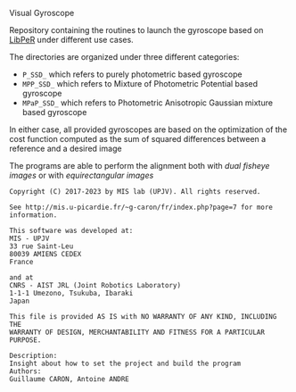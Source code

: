 Visual Gyroscope

Repository containing the routines to launch the gyroscope based on [LibPeR](https://github.com/PerceptionRobotique/libPeR_base) under different use cases.

The directories are organized under three different categories:

- `P_SSD_` which refers to purely photometric based gyroscope
- `MPP_SSD_` which refers to Mixture of Photometric Potential based gyroscope
- `MPaP_SSD_` which refers to Photometric Anisotropic Gaussian mixture based gyroscope

In either case, all provided gyroscopes are based on the optimization of the cost function computed as the sum of squared differences between a reference and a desired image

The programs are able to perform the alignment both with _dual fisheye images_ or with _equirectangular images_

```
Copyright (C) 2017-2023 by MIS lab (UPJV). All rights reserved.

See http://mis.u-picardie.fr/~g-caron/fr/index.php?page=7 for more information.

This software was developed at:
MIS - UPJV
33 rue Saint-Leu
80039 AMIENS CEDEX
France

and at
CNRS - AIST JRL (Joint Robotics Laboratory)
1-1-1 Umezono, Tsukuba, Ibaraki
Japan

This file is provided AS IS with NO WARRANTY OF ANY KIND, INCLUDING THE
WARRANTY OF DESIGN, MERCHANTABILITY AND FITNESS FOR A PARTICULAR PURPOSE.

Description:
Insight about how to set the project and build the program
Authors:
Guillaume CARON, Antoine ANDRE

```
